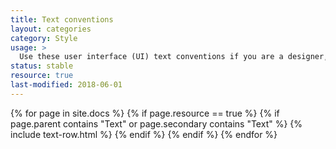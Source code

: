 ```yaml
---
title: Text conventions
layout: categories
category: Style
usage: >
  Use these user interface (UI) text conventions if you are a designer, developer, or contributor of content in Rackspace UIs. These UI text guidelines ensure that a Rackspace UI is usable, consistent, and concise.
status: stable
resource: true
last-modified: 2018-06-01
---
```


{% for page in site.docs %}
{% if page.resource == true %}
  {% if page.parent contains "Text" or page.secondary contains "Text" %}
{% include text-row.html %}
  {% endif %}
{% endif %}
{% endfor %}
